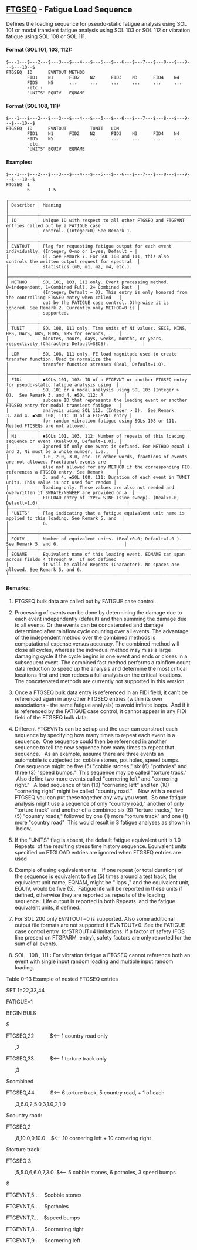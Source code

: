 ## [FTGSEQ](https://help.hexagonmi.com/bundle/MSC_Nastran_2022.4/page/Nastran_Combined_Book/qrg/bulkfgil/TOC.FTGSEQ.xhtml) - Fatigue Load Sequence

Defines the loading sequence for pseudo-static fatigue analysis using SOL 101 or modal transient fatigue analysis using SOL 103 or SOL 112 or vibration fatigue using SOL 108 or SOL 111.

#### Format (SOL 101, 103, 112):

```nastran
$---1---$---2---$---3---$---4---$---5---$---6---$---7---$---8---$---9---$---10--$
FTGSEQ  ID      EVNTOUT METHOD                                                  
        FID1    N1      FID2    N2      FID3    N3      FID4    N4              
        FID5    N5      ...     ...     ...     ...     ...     ...             
        -etc.-                                                                  
        "UNITS" EQUIV   EQNAME                                                  
```
#### Format (SOL 108, 111):

```nastran
$---1---$---2---$---3---$---4---$---5---$---6---$---7---$---8---$---9---$---10--$
FTGSEQ  ID      EVNTOUT         TUNIT   LDM                                     
        FID1    N1      FID2    N2      FID3    N3      FID4    N4              
        FID5    N5      ...     ...     ...     ...     ...     ...             
        -etc.-                                                                  
        "UNITS" EQUIV   EQNAME                                                  
```
#### Examples:

```nastran
$---1---$---2---$---3---$---4---$---5---$---6---$---7---$---8---$---9---$---10--$
FTGSEQ  1                                                                       
        6       1 5                                                             
```
```text
┌───────────┬────────────────────────────────────────────────────────────────────────────────────────────────────┐
│ Describer │ Meaning                                                                                            │
├───────────┼────────────────────────────────────────────────────────────────────────────────────────────────────┤
│ ID        │ Unique ID with respect to all other FTGSEQ and FTGEVNT entries called out by a FATIGUE case        │
│           │ control. (Integer>0) See Remark 1.                                                                 │
├───────────┼────────────────────────────────────────────────────────────────────────────────────────────────────┤
│ EVNTOUT   │ Flag for requesting fatigue output for each event individually. (Integer; 0=no or 1=yes; Default = │
│           │ 0). See Remark 7. For SOL 108 and 111, this also controls the written output request for spectral  │
│           │ statistics (m0, m1, m2, m4, etc.).                                                                 │
├───────────┼────────────────────────────────────────────────────────────────────────────────────────────────────┤
│ METHOD    │ SOL 101, 103, 112 only. Event processing method. 0=independent, 1=Combined Full, 2= Combined Fast  │
│           │ (Integer; Default = 0). This entry is only honored from the controlling FTGSEQ entry when called   │
│           │ out by the FATIGUE case control. Otherwise it is ignored. See Remark 2. Currently only METHOD=0 is │
│           │ supported.                                                                                         │
├───────────┼────────────────────────────────────────────────────────────────────────────────────────────────────┤
│ TUNIT     │ SOL 108, 111 only. Time units of Ni values. SECS, MINS, HRS, DAYS, WKS, MTHS, YRS for seconds,     │
│           │ minutes, hours, days, weeks, months, or years, respectively (Character; Default=SECS).             │
├───────────┼────────────────────────────────────────────────────────────────────────────────────────────────────┤
│ LDM       │ SOL 108, 111 only. FE load magnitude used to create transfer function. Used to normalize the       │
│           │ transfer function stresses (Real, Default=1.0).                                                    │
├───────────┼────────────────────────────────────────────────────────────────────────────────────────────────────┤
│ FIDi      │ ◾SOLs 101, 103: ID of a FTGEVNT or another FTGSEQ entry for pseudo-static fatigue analysis using  │
│           │ SOL 101 or a modal analysis using SOL 103 (Integer > 0).  See Remark 3. and 4. ◾SOL 112: A        │
│           │ subcase ID that represents the loading event or another FTGSEQ entry for modal transient fatigue   │
│           │ analysis using SOL 112. (Integer > 0).  See Remark 3. and 4. ◾SOL 108, 111: ID of a FTGEVNT entry │
│           │ for random vibration fatigue using SOLs 108 or 111. Nested FTQSEQs are not allowed.                │
├───────────┼────────────────────────────────────────────────────────────────────────────────────────────────────┤
│ Ni        │ ◾SOLs 101, 103, 112: Number of repeats of this loading sequence or event (Real>0.0, Default=1.0). │
│           │ Ignored if only one event is defined. For METHOD equal 1 and 2, Ni must be a whole number, i.e.,   │
│           │ 1.0, 2.0, 3.0, etc. In other words, fractions of events are not allowed. Fractional events are     │
│           │ also not allowed for any METHOD if the corresponding FID references a FTGSEQ entry. See Remark     │
│           │ 3. and 4. ◾SOL 108, 111: Duration of each event in TUNIT units. This value is not used for random │
│           │ loading only. These values are also not needed and overwritten if SWRATE/NSWEEP are provided on a  │
│           │ FTGLOAD entry of TYPE= SINE (sine sweep). (Real>0.0; Default=1.0).                                 │
├───────────┼────────────────────────────────────────────────────────────────────────────────────────────────────┤
│ "UNITS"   │ Flag indicating that a fatigue equivalent unit name is applied to this loading. See Remark 5. and  │
│           │ 6.                                                                                                 │
├───────────┼────────────────────────────────────────────────────────────────────────────────────────────────────┤
│ EQUIV     │ Number of equivalent units. (Real>0.0; Default=1.0 ). See Remark 5. and 6.                         │
├───────────┼────────────────────────────────────────────────────────────────────────────────────────────────────┤
│ EQNAME    │ Equivalent name of this loading event. EQNAME can span across fields 4 through 9.  If not defined  │
│           │ it will be called Repeats (Character). No spaces are allowed. See Remark 5. and 6.                 │
└───────────┴────────────────────────────────────────────────────────────────────────────────────────────────────┘
```
#### Remarks:

1. FTGSEQ bulk data are called out by FATIGUE case control.

2. Processing of events can be done by determining the damage due to each event independently (default) and then summing the damage due to all events. Or the events can be concatenated and damage determined after rainflow cycle counting over all events. The advantage of the independent method over the combined methods is computational expense versus accuracy. The combined method will close all cycles, whereas the individual method may miss a large damaging cycle if the cycle begins in one event and ends or closes in a subsequent event. The combined fast method performs a rainflow count data reduction to speed up the analysis and determine the most critical locations first and then redoes a full analysis on the critical locations. The concatenated methods are currently not supported in this version.

3. Once a FTGSEQ bulk data entry is referenced in an FIDi field, it can't be referenced again in any other FTGSEQ entries (within its own associations - the same fatigue analysis) to avoid infinite loops.  And if it is referenced by the FATIGUE case control, it cannot appear in any FIDi field of the FTGSEQ bulk data. 

4. Different FTGEVNTs can be set up and the user can construct each sequence by specifying how many times to repeat each event in a sequence.  One sequence could then be referenced in another sequence to tell the new sequence how many times to repeat that sequence.   As an example, assume there are three events an automobile is subjected to:  cobble stones, pot holes, speed bumps.   One sequence might be five (5) "cobble stones," six (6) "potholes" and three (3) "speed bumps."  This sequence may be called "torture track."   Also define two more events called "cornering left" and "cornering right."   A load sequence of ten (10) "cornering left" and ten (10) "cornering right" might be called "country road."    Now with a nested FTGSEQ you can put these together any way you want.  So one fatigue analysis might use a sequence of only "country road," another of only "torture track" and another of a combined six (6) "torture tracks," five (5) "country roads," followed by one (1) more "torture track" and one (1) more "country road"  This would result in 3 fatigue analyses as shown in   below.

5. If the "UNITS" flag is absent, the default fatigue equivalent unit is 1.0  Repeats  of the resulting stress time history sequence. Equivalent units specified on FTGLOAD entries are ignored when FTGSEQ entries are used

6. Example of using equivalent units:   If one repeat (or total duration) of the sequence is equivalent to five (5) times around a test track, the equivalent unit name, EQNAM, might be " laps ," and the equivalent unit, EQUIV, would be five (5).  Fatigue life will be reported in these units if defined, otherwise they are reported as repeats of the loading sequence.  Life output is reported in both  Repeats  and the fatigue equivalent units, if defined.

7. For SOL 200 only EVNTOUT=0 is supported. Also some additional output file formats are not supported if EVNTOUT>0. See the  FATIGUE case control entry  forSTROUT=4 limitations. If a factor of safety (FOS line present on   FTGPARM  entry), safety factors are only reported for the sum of all events.

8. SOL   108 ,  111 : For vibration fatigue a FTGSEQ cannot reference both an event with single input random loading and multiple input random loading.

Table 0-13    Example of nested FTGSEQ entries

SET 1=22,33,44

FATIGUE=1

BEGIN BULK

$

FTGSEQ,22           $<-- 1 country road only

      ,2

FTGSEQ,33           $<-- 1 torture track only

      ,3

$combined

FTGSEQ,44           $<-- 6 torture track, 5 country road, + 1 of each

      ,3,6.0,2,5.0,3,1.0,2,1.0

$country road:

FTGSEQ,2

      ,8,10.0,9,10.0    $<-- 10 cornering left + 10 cornering right

$torture track:

FTGSEQ 3

      ,5,5.0,6,6.0,7,3.0  $<-- 5 cobble stones, 6 potholes, 3 speed bumps

$

FTGEVNT,5...    $cobble stones

FTGEVNT,6...    $potholes

FTGEVNT,7...    $speed bumps

FTGEVNT,8...    $cornering right

FTGEVNT,9...    $cornering left

